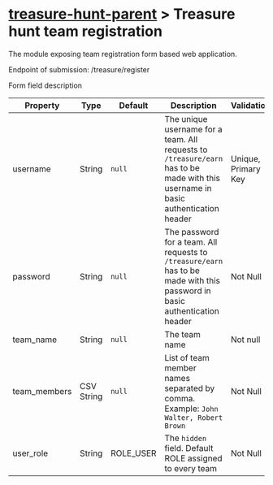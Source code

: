 # [treasure-hunt-parent](..) &gt; Treasure hunt team registration

The module exposing team registration form based web application.

Endpoint of submission: /treasure/register

Form field description

| Property | Type | Default | Description | Validations|
|---------|-------------|------|-----|----|
| username | String | ``null`` | The unique username for a team. All requests to ``/treasure/earn`` has to be made with this username in basic authentication header | Unique, Primary Key |
| password | String | ``null`` | The password for a team. All requests to ``/treasure/earn`` has to be made with this password in basic authentication header | Not Null |
| team_name | String | ``null`` | The team name | Not null |
| team_members | CSV String | ``null`` | List of team member names separated by comma. Example: ``John Walter, Robert Brown`` | Not Null |
| user_role | String | ROLE_USER | The ``hidden`` field. Default ROLE assigned to every team | Not Null |
